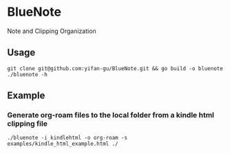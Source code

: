 # BlueNote
Note and Clipping Organization


## Usage

```
git clone git@github.com:yifan-gu/BlueNote.git && go build -o bluenote
./bluenote -h
```

## Example

### Generate org-roam files to the local folder from a kindle html clipping file
```
./bluenote -i kindlehtml -o org-roam -s examples/kindle_html_example.html ./
```
